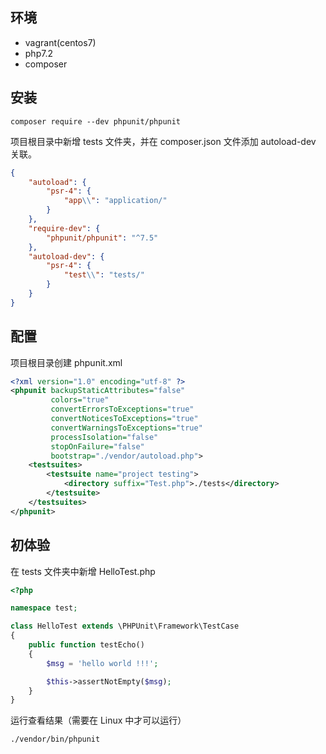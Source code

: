 ## 环境

* vagrant(centos7)
* php7.2
* composer

## 安装

```shell
composer require --dev phpunit/phpunit
```

项目根目录中新增 tests 文件夹，并在 composer.json 文件添加 autoload-dev 关联。

```json
{
    "autoload": {
        "psr-4": {
            "app\\": "application/"
        }
    },
    "require-dev": {
        "phpunit/phpunit": "^7.5"
    },
    "autoload-dev": {
        "psr-4": {
            "test\\": "tests/"
        }
    }
}
```

## 配置

项目根目录创建 phpunit.xml

```xml
<?xml version="1.0" encoding="utf-8" ?>
<phpunit backupStaticAttributes="false"
         colors="true"
         convertErrorsToExceptions="true"
         convertNoticesToExceptions="true"
         convertWarningsToExceptions="true"
         processIsolation="false"
         stopOnFailure="false"
         bootstrap="./vendor/autoload.php">
    <testsuites>
        <testsuite name="project testing">
            <directory suffix="Test.php">./tests</directory>
        </testsuite>
    </testsuites>
</phpunit>
```

## 初体验

在 tests 文件夹中新增 HelloTest.php

```php
<?php

namespace test;

class HelloTest extends \PHPUnit\Framework\TestCase
{
    public function testEcho()
    {
        $msg = 'hello world !!!';

        $this->assertNotEmpty($msg);
    }
}
```

运行查看结果（需要在 Linux 中才可以运行）

```shell
./vendor/bin/phpunit
```
